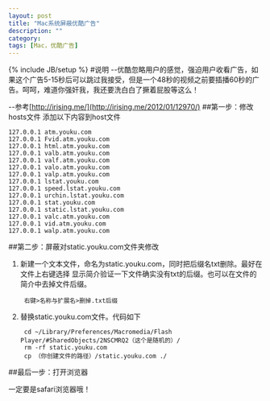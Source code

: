 ```yaml
---
layout: post
title: "Mac系统屏蔽优酷广告"
description: ""
category: 
tags: [Mac，优酷广告]
---
```

{% include JB/setup %}
#说明
--优酷忽略用户的感觉，强迫用户收看广告，如果这个广告5-15秒后可以跳过我接受，但是一个48秒的视频之前要插播60秒的广告。呵呵，难道你强奸我，我还要洗白白了撅着屁股等这么！

--参考[http://irising.me/](http://irising.me/2012/01/12970/)
##第一步：修改hosts文件
添加以下内容到host文件
	
	127.0.0.1 atm.youku.com
	127.0.0.1 Fvid.atm.youku.com
	127.0.0.1 html.atm.youku.com
	127.0.0.1 valb.atm.youku.com
	127.0.0.1 valf.atm.youku.com
	127.0.0.1 valo.atm.youku.com
	127.0.0.1 valp.atm.youku.com
	127.0.0.1 lstat.youku.com
	127.0.0.1 speed.lstat.youku.com
	127.0.0.1 urchin.lstat.youku.com
	127.0.0.1 stat.youku.com
	127.0.0.1 static.lstat.youku.com
	127.0.0.1 valc.atm.youku.com
	127.0.0.1 vid.atm.youku.com
	127.0.0.1 walp.atm.youku.com
	
##第二步：屏蔽对static.youku.com文件夹修改

1. 新建一个文本文件，命名为static.youku.com，同时把后缀名txt删除。最好在文件上右键选择 显示简介验证一下文件确实没有txt的后缀。也可以在文件的简介中去掉文件后缀。
		
		右键>名称与扩展名>删掉.txt后缀

2. 替换static.youku.com文件。代码如下

		cd ~/Library/Preferences/Macromedia/Flash Player/#SharedObjects/2NSCMRQ2（这个是随机的）/
		rm -rf static.youku.com
		cp （你创建文件的路径）/static.youku.com ./

##最后一步：打开浏览器

一定要是safari浏览器哦！
